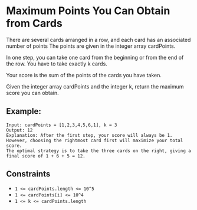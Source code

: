 # Maximum Points You Can Obtain from Cards

There are several cards arranged in a row, and each card has an associated number of points The points are given in the integer array cardPoints.

In one step, you can take one card from the beginning or from the end of the row. You have to take exactly k cards.

Your score is the sum of the points of the cards you have taken.

Given the integer array cardPoints and the integer k, return the maximum score you can obtain.

## Example:
```
Input: cardPoints = [1,2,3,4,5,6,1], k = 3
Output: 12
Explanation: After the first step, your score will always be 1. However, choosing the rightmost card first will maximize your total score. 
The optimal strategy is to take the three cards on the right, giving a final score of 1 + 6 + 5 = 12.
```

## Constraints

- `1 <= cardPoints.length <= 10^5`
- `1 <= cardPoints[i] <= 10^4`
- `1 <= k <= cardPoints.length`